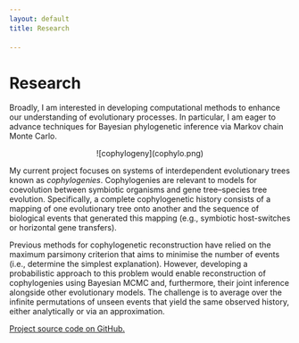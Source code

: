 ```yaml
---
layout: default
title: Research

---
```


# Research

Broadly, I am interested in developing computational methods to enhance our
    understanding of evolutionary processes.
In particular, I am eager to advance techniques for Bayesian phylogenetic
    inference via Markov chain Monte Carlo.

<center>
  ![cophylogeny](cophylo.png)
</center>

My current project focuses on systems of interdependent evolutionary trees known
    as *cophylogenies*.
Cophylogenies are relevant to models for coevolution between symbiotic organisms
    and gene tree&ndash;species tree evolution.
Specifically, a complete cophylogenetic history consists of a mapping of one
    evolutionary tree onto another and the sequence of biological events that
    generated this mapping (e.g., symbiotic host-switches or horizontal gene
    transfers).

Previous methods for cophylogenetic reconstruction have relied on the maximum
    parsimony criterion that aims to minimise the number of events (i.e.,
    determine the simplest explanation).
However, developing a probabilistic approach to this problem would enable
    reconstruction of cophylogenies using Bayesian MCMC and, furthermore, their
    joint inference alongside other evolutionary models.
The challenge is to average over the infinite permutations of unseen events that
    yield the same observed history, either analytically or via an approximation.

[Project source code on GitHub.](//github.com/armanbilge/Cophy1/)
